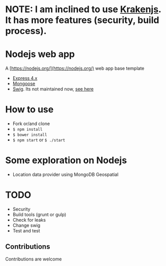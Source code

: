 
# NOTE: I am inclined to use [Krakenjs](http://krakenjs.com/). It has more features (security, build process).

# Nodejs web app

A [https://nodejs.org/](https://nodejs.org/) web app base template

* [Express 4.x](http://expressjs.com/)
* [Mongoose](http://mongoosejs.com/)
* [Swig](http://paularmstrong.github.io/swig/). Its not maintained now, [see here](https://github.com/paularmstrong/swig/issues/628)

# How to use

* Fork or/and clone
* `$ npm install`
* `$ bower install`
* `$ npm start` or `$ ./start`

# Some exploration on Nodejs

* Location data provider using MongoDB Geospatial

# TODO

* Security
* Build tools (grunt or gulp)
* Check for leaks
* Change swig
* Test and test

## Contributions

Contributions are welcome